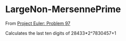 # LargeNon-MersennePrime

From [Project Euler: Problem 97](https://projecteuler.net/problem=97)

Calculates the last ten digits of 28433*2^7830457+1